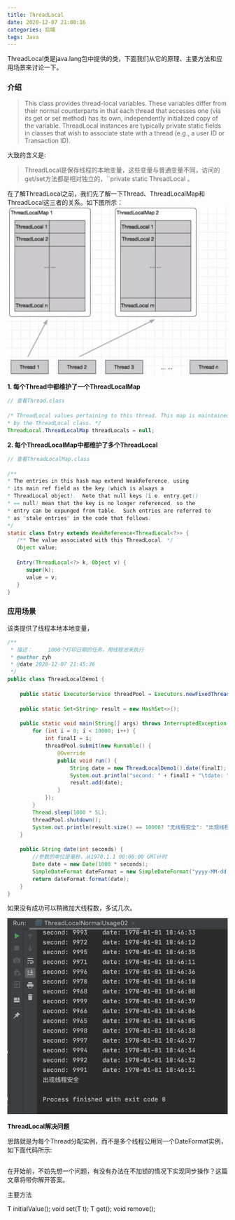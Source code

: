 ```yaml
---
title: ThreadLocal
date: 2020-12-07 21:00:16
categories: 后端
tags: Java
---
```


ThreadLocal类是java.lang包中提供的类，下面我们从它的原理、主要方法和应用场景来讨论一下。

### 介绍

> This class provides thread-local variables. These variables differ from their normal counterparts in that each thread that accesses one (via its get or set method) has its own, independently initialized copy of the variable. ThreadLocal instances are typically private static fields in classes that wish to associate state with a thread (e.g., a user ID or Transaction ID).

大致的含义是:

> ThreadLocal是保存线程的本地变量，这些变量与普通变量不同，访问的get/set方法都是相对独立的，``private static ThreadLocal 。

在了解ThreadLocal之前，我们先了解一下Thread、ThreadLocalMap和ThreadLocal这三者的关系。如下图所示：
![title](https://raw.githubusercontent.com/Demo233/images/main/gitnote/2020/12/07/1607347464265-1607347464295.png)

**1. 每个Thread中都维护了一个ThreadLocalMap**

```java
// 查看Thread.class

/* ThreadLocal values pertaining to this thread. This map is maintained
* by the ThreadLocal class. */
ThreadLocal.ThreadLocalMap threadLocals = null;
```

**2. 每个ThreadLocalMap中都维护了多个ThreadLocal**

```java
// 查看ThreadLocalMap.class

/**
* The entries in this hash map extend WeakReference, using
* its main ref field as the key (which is always a
* ThreadLocal object).  Note that null keys (i.e. entry.get()
* == null) mean that the key is no longer referenced, so the
* entry can be expunged from table.  Such entries are referred to
* as "stale entries" in the code that follows.
*/
static class Entry extends WeakReference<ThreadLocal<?>> {
   /** The value associated with this ThreadLocal. */
   Object value;

   Entry(ThreadLocal<?> k, Object v) {
      super(k);
      value = v;
   }
}

```


### 应用场景

该类提供了线程本地本地变量，

```java
/**
 * 描述：     1000个打印日期的任务，用线程池来执行
 * @author zyh 
 * @date 2020-12-07 21:45:36
 */
public class ThreadLocalDemo1 {

    public static ExecutorService threadPool = Executors.newFixedThreadPool(10);

    public static Set<String> result = new HashSet<>();

    public static void main(String[] args) throws InterruptedException {
        for (int i = 0; i < 10000; i++) {
            int finalI = i;
            threadPool.submit(new Runnable() {
                @Override
                public void run() {
                    String date = new ThreadLocalDemo1().date(finalI);
                    System.out.println("second: " + finalI + "\tdate: " + date);
                    result.add(date);
                }
            });
        }
        Thread.sleep(1000 * 5L);
        threadPool.shutdown();
        System.out.println(result.size() == 10000? "无线程安全": "出现线程安全");
    }

    public String date(int seconds) {
        //参数的单位是毫秒，从1970.1.1 00:00:00 GMT计时
        Date date = new Date(1000 * seconds);
        SimpleDateFormat dateFormat = new SimpleDateFormat("yyyy-MM-dd HH:mm:ss");
        return dateFormat.format(date);
    }
}
```
如果没有成功可以稍微加大线程数，多试几次。

![title](https://raw.githubusercontent.com/Demo233/images/main/gitnote/2020/12/07/1607348677035-1607348677036.png)

**ThreadLocal解决问题**

思路就是为每个Thread分配实例，而不是多个线程公用同一个DateFormat实例，如下面代码所示:

```java

```


在开始前，不妨先想一个问题，有没有办法在不加锁的情况下实现同步操作？这篇文章将带你解开答案。

主要方法

T initialValue();
void set(T t);
T get();
void remove();